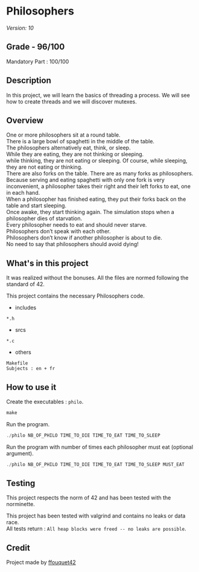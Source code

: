# Philosophers

*Version: 10*

## Grade - 96/100

Mandatory Part : 100/100  

## Description

In this project, we will learn the basics of threading a process. We will see how to create threads and we will discover mutexes.

## Overview

One or more philosophers sit at a round table.  
There is a large bowl of spaghetti in the middle of the table.  
The philosophers alternatively eat, think, or sleep.  
While they are eating, they are not thinking or sleeping.   
while thinking, they are not eating or sleeping.
Of course, while sleeping, they are not eating or thinking.  
There are also forks on the table. There are as many forks as philosophers.  
Because serving and eating spaghetti with only one fork is very inconvenient, a philosopher takes their right and their left forks to eat, one in each hand.  
When a philosopher has finished eating, they put their forks back on the table and start sleeping.  
Once awake, they start thinking again. 
The simulation stops when a philosopher dies of starvation.  
Every philosopher needs to eat and should never starve.  
Philosophers don’t speak with each other.  
Philosophers don’t know if another philosopher is about to die.  
No need to say that philosophers should avoid dying!  

## What's in this project

It was realized without the bonuses. All the files are normed following the standard of 42.

This project contains the necessary Philosophers code.

* includes

`*.h` 

* srcs

`*.c` 

* others

`Makefile`  
`Subjects : en + fr`  

## How to use it

Create the executables : `philo`.
```javascript
make
```
Run the program.  
```javascript
./philo NB_OF_PHILO TIME_TO_DIE TIME_TO_EAT TIME_TO_SLEEP
```

Run the program with number of times each philosopher must eat (optional argument).
```javascript
./philo NB_OF_PHILO TIME_TO_DIE TIME_TO_EAT TIME_TO_SLEEP MUST_EAT
```

## Testing

This project respects the norm of 42 and has been tested with the norminette.  

This project has been tested with valgrind and contains no leaks or data race.  
All tests return : `All heap blocks were freed -- no leaks are possible`.  
 
## Credit

Project made by [ffouquet42](https://github.com/ffouquet42)